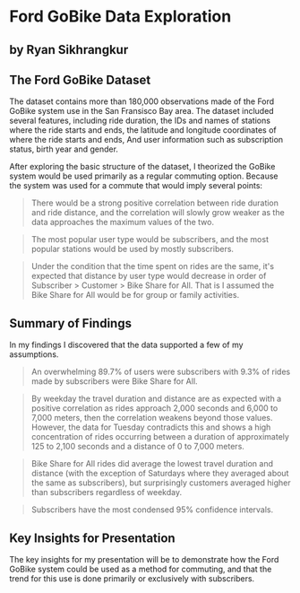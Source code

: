 # Ford GoBike Data Exploration
## by Ryan Sikhrangkur


## The Ford GoBike Dataset

The dataset contains more than 180,000 observations made of the Ford GoBike system use in the San Fransisco Bay area. The dataset included several features, including ride duration, the IDs and names of stations where the ride starts and ends, the latitude and longitude coordinates of where the ride starts and ends, And user information such as subscription status, birth year and gender.

After exploring the basic structure of the dataset, I theorized the GoBike system would be used primarily as a regular commuting option. Because the system was used for a commute that would imply several points:

> There would be a strong positive correlation between ride duration and ride distance, and the correlation will slowly grow weaker as the data approaches the maximum values of the two.

> The most popular user type would be subscribers, and the most popular stations would be used by mostly subscribers.

> Under the condition that the time spent on rides are the same, it's expected that distance by user type would decrease in order of Subscriber > Customer > Bike Share for All. That is I assumed the Bike Share for All would be for group or family activities.

## Summary of Findings

In my findings I discovered that the data supported a few of my assumptions.

> An overwhelming 89.7% of users were subscribers with 9.3% of rides made by subscribers were Bike Share for All.

> By weekday the travel duration and distance are as expected with a positive correlation as rides approach 2,000 seconds and 6,000 to 7,000 meters, then the correlation weakens beyond those values. However, the data for Tuesday contradicts this and shows a high concentration of rides occurring between a duration of approximately 125 to 2,100 seconds and a distance of  0 to 7,000 meters.

> Bike Share for All rides did average the lowest travel duration and distance (with the exception of Saturdays where they averaged about the same as subscribers), but surprisingly customers averaged higher than subscribers regardless of weekday.

> Subscribers have the most condensed 95% confidence intervals.

## Key Insights for Presentation

The key insights for my presentation will be to demonstrate how the Ford GoBike system could be used as a method for commuting, and that the trend for this use is done primarily or exclusively with subscribers.